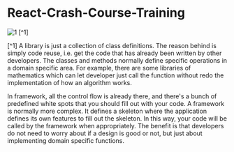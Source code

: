 # React-Crash-Course-Training

![1](https://user-images.githubusercontent.com/17273449/85920893-6c44e300-b880-11ea-819f-720cc08186d4.JPG) [^1]













[^1]
A library is just a collection of class definitions. The reason behind is simply code reuse, i.e. get the code that has already been written by other developers. The classes and methods normally define specific operations in a domain specific area. For example, there are some libraries of mathematics which can let developer just call the function without redo the implementation of how an algorithm works.

In framework, all the control flow is already there, and there's a bunch of predefined white spots that you should fill out with your code. A framework is normally more complex. It defines a skeleton where the application defines its own features to fill out the skeleton. In this way, your code will be called by the framework when appropriately. The benefit is that developers do not need to worry about if a design is good or not, but just about implementing domain specific functions.

